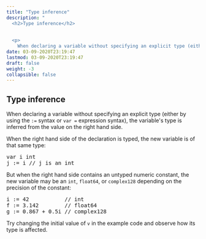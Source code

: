 ```yaml
---
title: "Type inference"
description: "
  <h2>Type inference</h2>
  
  
  <p>
    When declaring a variable without specifying an explicit type (either by using the <code>:=</code> syntax o"
date: 03-09-2020T23:19:47
lastmod: 03-09-2020T23:19:47
draft: false
weight: -3
collapsible: false
---
```


  <h2>Type inference</h2>
  
  
  <p>
    When declaring a variable without specifying an explicit type (either by using the <code>:=</code> syntax or <code>var =</code> expression syntax), the variable's type is inferred from the value on the right hand side.
  </p>
  

  
  <p>
    When the right hand side of the declaration is typed, the new variable is of that same type:
  </p>
  

  
  <pre>var i int
j := i // j is an int</pre>
  

  
  <p>
    But when the right hand side contains an untyped numeric constant, the new variable may be an <code>int</code>, <code>float64</code>, or <code>complex128</code> depending on the precision of the constant:
  </p>
  

  
  <pre>i := 42           // int
f := 3.142        // float64
g := 0.867 + 0.5i // complex128</pre>
  

  
  <p>
    Try changing the initial value of <code>v</code> in the example code and observe how its type is affected.
  </p>
  

	
		
	


                                                